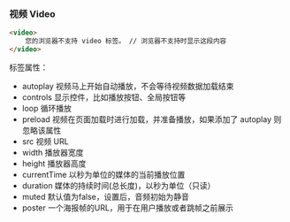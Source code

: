 ### 视频 Video

```html
<video>
    您的浏览器不支持 video 标签。 // 浏览器不支持时显示这段内容
</video>
```

标签属性：
- autoplay 视频马上开始自动播放，不会等待视频数据加载结束
- controls 显示控件，比如播放按钮、全局按钮等
- loop     循环播放
- preload  视频在页面加载时进行加载，并准备播放，如果添加了 autoplay 则忽略该属性
- src      视频 URL
- width    播放器宽度
- height   播放器高度
- currentTime 以秒为单位的媒体的当前播放位置
- duration 媒体的持续时间(总长度)，以秒为单位（只读）
- muted    默认值为false，设置后，音频初始为静音
- poster   一个海报帧的URL，用于在用户播放或者跳帧之前展示

<VideoDemo />